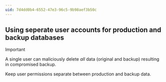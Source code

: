 ```yaml
---
uid: 7d4dd0b4-6552-47e3-96c5-9b98aef3b50c
---
```

## Using seperate user accounts for production and backup databases

> [!IMPORTANT]
> A single user can maliciously delete _all_ data (original and backup) resulting in compromised backup.

Keep user permissions separate between production and backup data.